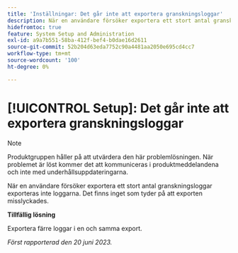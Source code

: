 ```yaml
---
title: 'Inställningar: Det går inte att exportera granskningsloggar'
description: När en användare försöker exportera ett stort antal granskningsloggar exporteras inte loggarna. Det finns inget som tyder på att exporten misslyckades.
hidefromtoc: true
feature: System Setup and Administration
exl-id: a9a7b551-58ba-412f-bef4-b0dae16d2611
source-git-commit: 52b204d63eda7752c90a4481aa2050e695cd4cc7
workflow-type: tm+mt
source-wordcount: '100'
ht-degree: 0%

---
```


# [!UICONTROL Setup]: Det går inte att exportera granskningsloggar

>[!NOTE]
>
>Produktgruppen håller på att utvärdera den här problemlösningen. När problemet är löst kommer det att kommuniceras i produktmeddelandena och inte med underhållsuppdateringarna.

När en användare försöker exportera ett stort antal granskningsloggar exporteras inte loggarna. Det finns inget som tyder på att exporten misslyckades.

**Tillfällig lösning**

Exportera färre loggar i en och samma export.

_Först rapporterad den 20 juni 2023._
